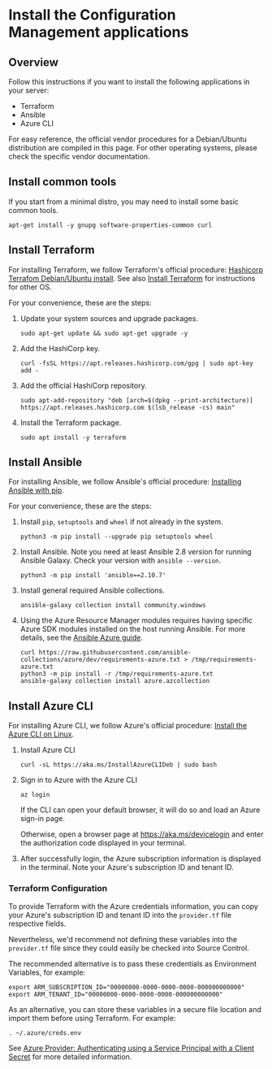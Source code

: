 # Install the Configuration Management applications

## Overview

Follow this instructions if you want to install the following applications in your server:

* Terraform
* Ansible
* Azure CLI

For easy reference, the official vendor procedures for a Debian/Ubuntu distribution are compiled in this page. For other operating systems, please check the specific vendor documentation.

## Install common tools

If you start from a minimal distro, you may need to install some basic common tools.

```
apt-get install -y gnupg software-properties-common curl
```

## Install Terraform

For installing Terraform, we follow Terraform's official procedure: [Hashicorp Terrafom Debian/Ubuntu install](https://www.terraform.io/docs/cli/install/apt.html). See also [Install Terraform](https://learn.hashicorp.com/tutorials/terraform/install-cli) for instructions for other OS.

For your convenience, these are the steps:

1. Update your system sources and upgrade packages.
   ```
   sudo apt-get update && sudo apt-get upgrade -y
   ```
2. Add the HashiCorp key.
   ```
   curl -fsSL https://apt.releases.hashicorp.com/gpg | sudo apt-key add -
   ```
3. Add the official HashiCorp repository.
   ```
   sudo apt-add-repository "deb [arch=$(dpkg --print-architecture)] https://apt.releases.hashicorp.com $(lsb_release -cs) main"
   ```
4. Install the Terraform package.
   ```
   sudo apt install -y terraform
   ```

## Install Ansible

For installing Ansible, we follow Ansible's official procedure: [Installing Ansible with pip](https://docs.ansible.com/ansible/latest/installation_guide/intro_installation.html#installing-and-upgrading-ansible-with-pip).

For your convenience, these are the steps:

1. Install `pip`, `setuptools` and `wheel` if not already in the system.
   ```
   python3 -m pip install --upgrade pip setuptools wheel
   ```
2. Install Ansible. Note you need at least Ansible 2.8 version for running Ansible Galaxy. Check your version with `ansible --version`.
   ```
   python3 -m pip install 'ansible==2.10.7'
   ```
3. Install general required Ansible collections.
   ```
   ansible-galaxy collection install community.windows
   ```
4. Using the Azure Resource Manager modules requires having specific Azure SDK modules installed on the host running Ansible. For more details, see the [Ansible Azure guide](https://docs.ansible.com/ansible/latest/scenario_guides/guide_azure.html).
   ```
   curl https://raw.githubusercontent.com/ansible-collections/azure/dev/requirements-azure.txt > /tmp/requirements-azure.txt
   python3 -m pip install -r /tmp/requirements-azure.txt
   ansible-galaxy collection install azure.azcollection
   ```

## Install Azure CLI

For installing Azure CLI, we follow Azure's official procedure: [Install the Azure CLI on Linux](https://docs.microsoft.com/en-us/cli/azure/install-azure-cli-linux).

1. Install Azure CLI
    ```
    curl -sL https://aka.ms/InstallAzureCLIDeb | sudo bash
    ```
2. Sign in to Azure with the Azure CLI
    ```
    az login
    ```
   If the CLI can open your default browser, it will do so and load an Azure sign-in page.

   Otherwise, open a browser page at https://aka.ms/devicelogin and enter the authorization code displayed in your terminal.

3. After successfully login, the Azure subscription information is displayed in the terminal. Note your Azure's subscription ID and tenant ID.

### Terraform Configuration

To provide Terraform with the Azure credentials information, you can copy your Azure's subscription ID and tenant ID into the `provider.tf` file respective fields.

Nevertheless, we'd recommend not defining these variables into the `provider.tf` file since they could easily be checked into Source Control.

The recommended alternative is to pass these credentials as Environment Variables, for example:
```
export ARM_SUBSCRIPTION_ID="00000000-0000-0000-0000-000000000000"
export ARM_TENANT_ID="00000000-0000-0000-0000-000000000000"
```
As an alternative, you can store these variables in a secure file location and import them before using Terraform. For example:
```
. ~/.azure/creds.env
```

See [Azure Provider: Authenticating using a Service Principal with a Client Secret](https://registry.terraform.io/providers/hashicorp/azurerm/latest/docs/guides/service_principal_client_secret) for more detailed information.
